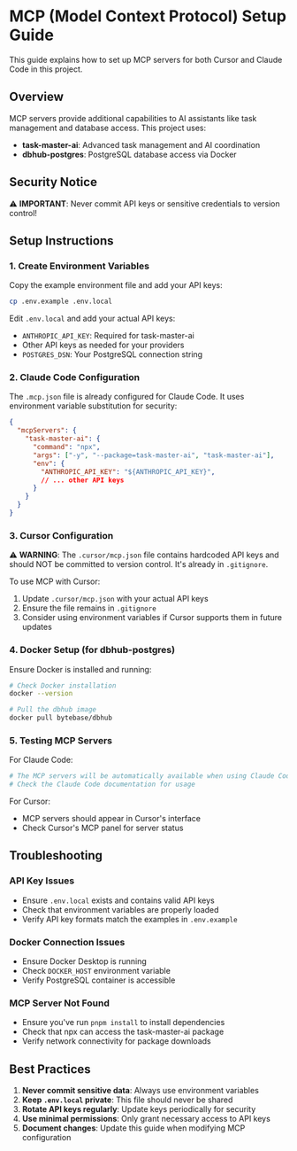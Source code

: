 # MCP (Model Context Protocol) Setup Guide

This guide explains how to set up MCP servers for both Cursor and Claude Code in this project.

## Overview

MCP servers provide additional capabilities to AI assistants like task management and database access. This project uses:
- **task-master-ai**: Advanced task management and AI coordination
- **dbhub-postgres**: PostgreSQL database access via Docker

## Security Notice

⚠️ **IMPORTANT**: Never commit API keys or sensitive credentials to version control!

## Setup Instructions

### 1. Create Environment Variables

Copy the example environment file and add your API keys:

```bash
cp .env.example .env.local
```

Edit `.env.local` and add your actual API keys:
- `ANTHROPIC_API_KEY`: Required for task-master-ai
- Other API keys as needed for your providers
- `POSTGRES_DSN`: Your PostgreSQL connection string

### 2. Claude Code Configuration

The `.mcp.json` file is already configured for Claude Code. It uses environment variable substitution for security:

```json
{
  "mcpServers": {
    "task-master-ai": {
      "command": "npx",
      "args": ["-y", "--package=task-master-ai", "task-master-ai"],
      "env": {
        "ANTHROPIC_API_KEY": "${ANTHROPIC_API_KEY}",
        // ... other API keys
      }
    }
  }
}
```

### 3. Cursor Configuration

⚠️ **WARNING**: The `.cursor/mcp.json` file contains hardcoded API keys and should NOT be committed to version control. It's already in `.gitignore`.

To use MCP with Cursor:
1. Update `.cursor/mcp.json` with your actual API keys
2. Ensure the file remains in `.gitignore`
3. Consider using environment variables if Cursor supports them in future updates

### 4. Docker Setup (for dbhub-postgres)

Ensure Docker is installed and running:

```bash
# Check Docker installation
docker --version

# Pull the dbhub image
docker pull bytebase/dbhub
```

### 5. Testing MCP Servers

For Claude Code:
```bash
# The MCP servers will be automatically available when using Claude Code
# Check the Claude Code documentation for usage
```

For Cursor:
- MCP servers should appear in Cursor's interface
- Check Cursor's MCP panel for server status

## Troubleshooting

### API Key Issues
- Ensure `.env.local` exists and contains valid API keys
- Check that environment variables are properly loaded
- Verify API key formats match the examples in `.env.example`

### Docker Connection Issues
- Ensure Docker Desktop is running
- Check `DOCKER_HOST` environment variable
- Verify PostgreSQL container is accessible

### MCP Server Not Found
- Ensure you've run `pnpm install` to install dependencies
- Check that npx can access the task-master-ai package
- Verify network connectivity for package downloads

## Best Practices

1. **Never commit sensitive data**: Always use environment variables
2. **Keep `.env.local` private**: This file should never be shared
3. **Rotate API keys regularly**: Update keys periodically for security
4. **Use minimal permissions**: Only grant necessary access to API keys
5. **Document changes**: Update this guide when modifying MCP configuration